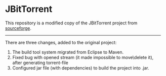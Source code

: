 # JBitTorrent

This repository is a modified copy of the JBitTorrent project from [sourceforge](https://sourceforge.net/projects/jbittorrent/).



---
There are three changes, added to the original project:
 
1. The build tool system migrated from Eclipse to Maven.
2. Fixed bug with opened stream (it made impossible to move\delete it), after generating torrent-file
3. Configured jar file (with dependencies) to build the project into .jar.
